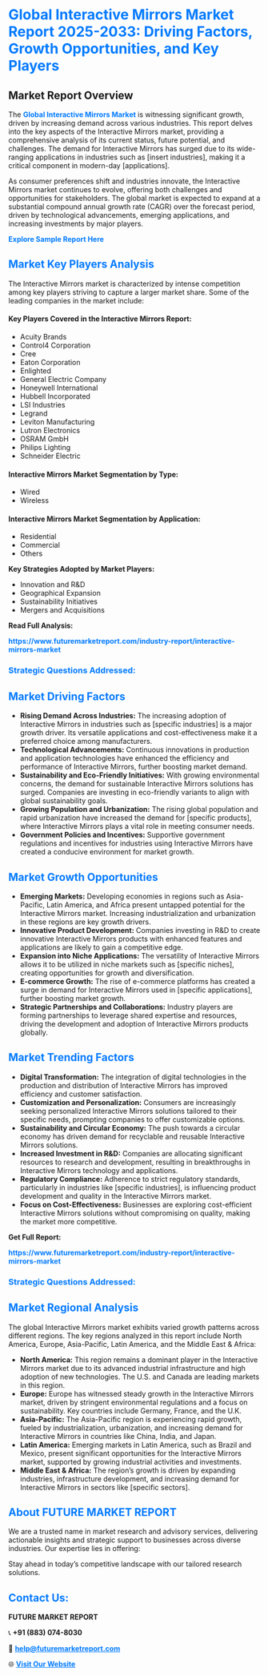 <h1 style="color: #007BFF;">Global Interactive Mirrors Market Report 2025-2033: Driving Factors, Growth Opportunities, and Key Players</h1>

<section id="overview">
<h2>Market Report Overview</h2>
<p>The <a href="https://www.futuremarketreport.com/industry-report/interactive-mirrors-market" style="color: #007BFF; text-decoration: none;"><strong>Global Interactive Mirrors Market</strong></a> is witnessing significant growth, driven by increasing demand across various industries. This report delves into the key aspects of the Interactive Mirrors market, providing a comprehensive analysis of its current status, future potential, and challenges. The demand for Interactive Mirrors has surged due to its wide-ranging applications in industries such as [insert industries], making it a critical component in modern-day [applications].</p>
<p>As consumer preferences shift and industries innovate, the Interactive Mirrors market continues to evolve, offering both challenges and opportunities for stakeholders. The global market is expected to expand at a substantial compound annual growth rate (CAGR) over the forecast period, driven by technological advancements, emerging applications, and increasing investments by major players.</p>
</section>

<section id="overview">
<p><a href="https://www.futuremarketreport.com/request-sample/reportId=33579" style="color: #007BFF; text-decoration: none;"><strong>Explore Sample Report Here</strong></a></p>
</section>

<section id="key-players">
<h2 style="color: #007BFF;">Market Key Players Analysis</h2>
<p>The Interactive Mirrors market is characterized by intense competition among key players striving to capture a larger market share. Some of the leading companies in the market include:</p>
<h4>Key Players Covered in the Interactive Mirrors Report:</h4>
<ul><li>Acuity Brands</li><li>Control4 Corporation</li><li>Cree</li><li>Eaton Corporation</li><li>Enlighted</li><li>General Electric Company</li><li>Honeywell International</li><li>Hubbell Incorporated</li><li>LSI Industries</li><li>Legrand</li><li>Leviton Manufacturing</li><li>Lutron Electronics</li><li>OSRAM GmbH</li><li>Philips Lighting</li><li>Schneider Electric</li></ul>
<h4>Interactive Mirrors Market Segmentation by Type:</h4>
<ul><li>Wired</li><li>Wireless</li></ul>

<h4>Interactive Mirrors Market Segmentation by Application:</h4>
<ul><li>Residential</li><li>Commercial</li><li>Others</li></ul>
<p><strong>Key Strategies Adopted by Market Players:</strong></p>
<ul>
<li>Innovation and R&D</li>
<li>Geographical Expansion</li>
<li>Sustainability Initiatives</li>
<li>Mergers and Acquisitions</li>
</ul>
</section>

<section>
<p><strong>Read Full Analysis: </strong></p><a href="https://www.futuremarketreport.com/industry-report/interactive-mirrors-market" style="color: #007BFF; text-decoration: none;"><strong>https://www.futuremarketreport.com/industry-report/interactive-mirrors-market</strong></a>
<h3 style="color: #007BFF;">Strategic Questions Addressed:</h3>
</section>

<section id="driving-factors">
<h2 style="color: #007BFF;">Market Driving Factors</h2>
<ul>
<li><strong>Rising Demand Across Industries:</strong> The increasing adoption of Interactive Mirrors in industries such as [specific industries] is a major growth driver. Its versatile applications and cost-effectiveness make it a preferred choice among manufacturers.</li>
<li><strong>Technological Advancements:</strong> Continuous innovations in production and application technologies have enhanced the efficiency and performance of Interactive Mirrors, further boosting market demand.</li>
<li><strong>Sustainability and Eco-Friendly Initiatives:</strong> With growing environmental concerns, the demand for sustainable Interactive Mirrors solutions has surged. Companies are investing in eco-friendly variants to align with global sustainability goals.</li>
<li><strong>Growing Population and Urbanization:</strong> The rising global population and rapid urbanization have increased the demand for [specific products], where Interactive Mirrors plays a vital role in meeting consumer needs.</li>
<li><strong>Government Policies and Incentives:</strong> Supportive government regulations and incentives for industries using Interactive Mirrors have created a conducive environment for market growth.</li>
</ul>
</section>

<section id="growth-opportunities">
<h2 style="color: #007BFF;">Market Growth Opportunities</h2>
<ul>
<li><strong>Emerging Markets:</strong> Developing economies in regions such as Asia-Pacific, Latin America, and Africa present untapped potential for the Interactive Mirrors market. Increasing industrialization and urbanization in these regions are key growth drivers.</li>
<li><strong>Innovative Product Development:</strong> Companies investing in R&D to create innovative Interactive Mirrors products with enhanced features and applications are likely to gain a competitive edge.</li>
<li><strong>Expansion into Niche Applications:</strong> The versatility of Interactive Mirrors allows it to be utilized in niche markets such as [specific niches], creating opportunities for growth and diversification.</li>
<li><strong>E-commerce Growth:</strong> The rise of e-commerce platforms has created a surge in demand for Interactive Mirrors used in [specific applications], further boosting market growth.</li>
<li><strong>Strategic Partnerships and Collaborations:</strong> Industry players are forming partnerships to leverage shared expertise and resources, driving the development and adoption of Interactive Mirrors products globally.</li>
</ul>
</section>

<section id="trending-factors">
<h2 style="color: #007BFF;">Market Trending Factors</h2>
<ul>
<li><strong>Digital Transformation:</strong> The integration of digital technologies in the production and distribution of Interactive Mirrors has improved efficiency and customer satisfaction.</li>
<li><strong>Customization and Personalization:</strong> Consumers are increasingly seeking personalized Interactive Mirrors solutions tailored to their specific needs, prompting companies to offer customizable options.</li>
<li><strong>Sustainability and Circular Economy:</strong> The push towards a circular economy has driven demand for recyclable and reusable Interactive Mirrors solutions.</li>
<li><strong>Increased Investment in R&D:</strong> Companies are allocating significant resources to research and development, resulting in breakthroughs in Interactive Mirrors technology and applications.</li>
<li><strong>Regulatory Compliance:</strong> Adherence to strict regulatory standards, particularly in industries like [specific industries], is influencing product development and quality in the Interactive Mirrors market.</li>
<li><strong>Focus on Cost-Effectiveness:</strong> Businesses are exploring cost-efficient Interactive Mirrors solutions without compromising on quality, making the market more competitive.</li>
</ul>
</section>

<section>
<p><strong>Get Full Report: </strong></p><a href="https://www.futuremarketreport.com/industry-report/interactive-mirrors-market" style="color: #007BFF; text-decoration: none;"><strong>https://www.futuremarketreport.com/industry-report/interactive-mirrors-market</strong></a>
<h3 style="color: #007BFF;">Strategic Questions Addressed:</h3>
</section>


<section id="regional-analysis">
<h2 style="color: #007BFF;">Market Regional Analysis</h2>
<p>The global Interactive Mirrors market exhibits varied growth patterns across different regions. The key regions analyzed in this report include North America, Europe, Asia-Pacific, Latin America, and the Middle East & Africa:</p>
<ul>
<li><strong>North America:</strong> This region remains a dominant player in the Interactive Mirrors market due to its advanced industrial infrastructure and high adoption of new technologies. The U.S. and Canada are leading markets in this region.</li>
<li><strong>Europe:</strong> Europe has witnessed steady growth in the Interactive Mirrors market, driven by stringent environmental regulations and a focus on sustainability. Key countries include Germany, France, and the U.K.</li>
<li><strong>Asia-Pacific:</strong> The Asia-Pacific region is experiencing rapid growth, fueled by industrialization, urbanization, and increasing demand for Interactive Mirrors in countries like China, India, and Japan.</li>
<li><strong>Latin America:</strong> Emerging markets in Latin America, such as Brazil and Mexico, present significant opportunities for the Interactive Mirrors market, supported by growing industrial activities and investments.</li>
<li><strong>Middle East & Africa:</strong> The region’s growth is driven by expanding industries, infrastructure development, and increasing demand for Interactive Mirrors in sectors like [specific sectors].</li>
</ul>
</section>

<footer>
<h2 style="color: #007BFF;">About FUTURE MARKET REPORT</h2>
<p>We are a trusted name in market research and advisory services, delivering actionable insights and strategic support to businesses across diverse industries. Our expertise lies in offering:</p>

<p>Stay ahead in today’s competitive landscape with our tailored research solutions.</p>

<h2 style="color: #007BFF;">Contact Us:</h2>
<p><strong>FUTURE MARKET REPORT</strong></p>
<p>📞 <strong>+91 (883) 074-8030</strong></p>
<p>📧 <strong><a href="mailto:help@futuremarketreport.com" style="color: #007BFF;">help@futuremarketreport.com</a></strong></p>
<p>🌐 <strong><a href="https://www.futuremarketreport.com/" style="color: #007BFF;">Visit Our Website</a></strong></p>
</footer>